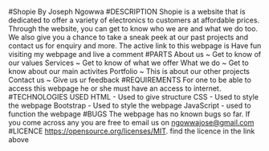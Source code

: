 #Shopie
By Joseph Ngowwa
#DESCRIPTION
Shopie is a website that is dedicated to offer a variety of electronics to customers at affordable prices. Through the website, you can get to know who we are and what we do too. We also give you a chance to take a sneak peek at our past projects and contact us for enquiry and more.
The active link to this webpage is 
Have fun visiting my webpage and live a comment
#PARTS
About us ~ Get to know of our values
Services ~ Get to know of what we offer
What we do ~ Get to know about our main activites
Portfolio ~ This is about our other projects
Contact us ~ Give us ur feedback
#REQUIREMENTS
For one to be able to access this webpage he or she must have an access to internet.
#TECHNOLOGIES USED
HTML - Used to give structure
CSS - Used to style the webpage
Bootstrap - Used to style the webpage
JavaScript - used to function the webpage
#BUGS
The webpage has no known bugs so far. If you come across any you are free to email us on ngowwajose@gmail.com
#LICENCE
https://opensource.org/licenses/MIT.
find the licence in the link above
